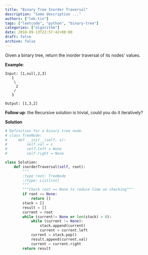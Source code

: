 ```yaml
---
title: "Binary Tree Inorder Traversal"
description: "Some description ..."
authors: ["lek-tin"]
tags: ["leetcode", "python", "binary-tree"]
categories: ["algorithm"]
date: 2018-09-13T22:57:42+08:00
draft: false
archive: false
---
```


Given a binary tree, return the inorder traversal of its nodes' values.

**Example**:
```
Input: [1,null,2,3]
   1
    \
     2
    /
   3

Output: [1,3,2]
```
**Follow up**: the Recursive solution is trivial, could you do it iteratively?

**Solution**
```python
# Definition for a binary tree node.
# class TreeNode:
#     def __init__(self, x):
#         self.val = x
#         self.left = None
#         self.right = None

class Solution:
    def inorderTraversal(self, root):
        """
        :type root: TreeNode
        :rtype: List[int]
        """
        """Check root == None to reduce time on checking"""
        if root == None:
            return []
        stack = []
        result = []
        current = root
        while (current!= None or len(stack) > 0):
            while (current != None):
                stack.append(current)
                current = current.left
            current = stack.pop()
            result.append(current.val)
            current = current.right
        return result
```